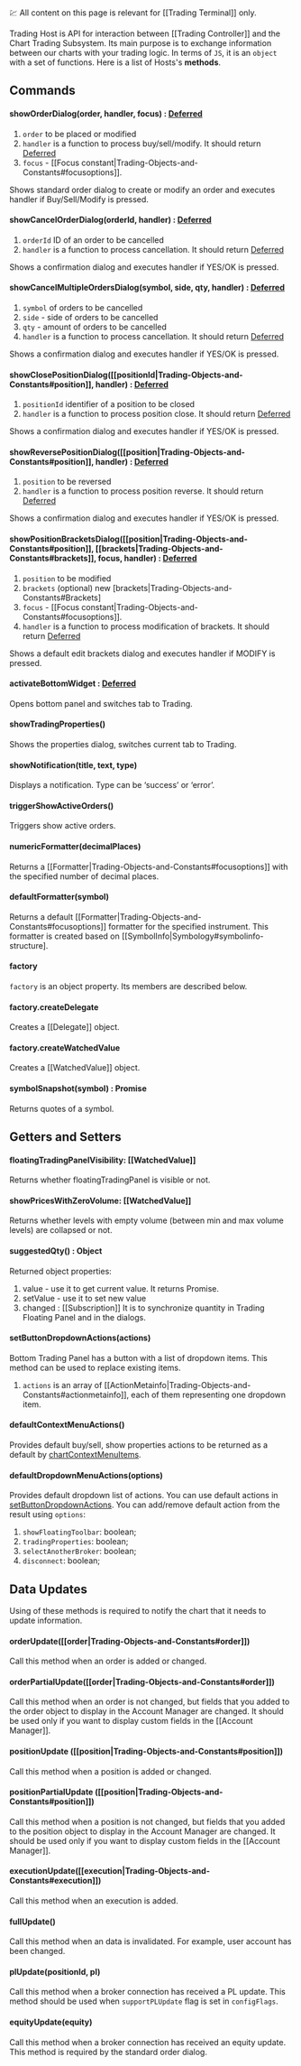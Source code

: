 :chart: All content on this page is relevant for [[Trading Terminal]] only.

Trading Host is API for interaction between [[Trading Controller]] and the Chart Trading Subsystem. Its main purpose is to exchange information between our charts with your trading logic. In terms of `JS`, it is an `object` with a set of functions. Here is a list of Hosts's **methods**.

## Commands

#### showOrderDialog(order, handler, focus) : [Deferred](https://api.jquery.com/category/deferred-object/)
1. `order` to be placed or modified
2. `handler` is a function to process buy/sell/modify. It should return [Deferred](https://api.jquery.com/category/deferred-object/)
3. `focus` - [[Focus constant|Trading-Objects-and-Constants#focusoptions]].

Shows standard order dialog to create or modify an order and executes handler if Buy/Sell/Modify is pressed.

#### showCancelOrderDialog(orderId, handler) : [Deferred](https://api.jquery.com/category/deferred-object/)
1. `orderId` ID of an order to be cancelled
2. `handler` is a function to process cancellation. It should return [Deferred](https://api.jquery.com/category/deferred-object/)

Shows a confirmation dialog and executes handler if YES/OK is pressed.

#### showCancelMultipleOrdersDialog(symbol, side, qty, handler) : [Deferred](https://api.jquery.com/category/deferred-object/)
1. `symbol` of orders to be cancelled
2. `side` - side of orders to be cancelled
3. `qty` - amount of orders to be cancelled
4. `handler` is a function to process cancellation. It should return [Deferred](https://api.jquery.com/category/deferred-object/)

Shows a confirmation dialog and executes handler if YES/OK is pressed.

#### showClosePositionDialog([[positionId|Trading-Objects-and-Constants#position]], handler) : [Deferred](https://api.jquery.com/category/deferred-object/)
1. `positionId` identifier of a position to be closed
2. `handler` is a function to process position close. It should return [Deferred](https://api.jquery.com/category/deferred-object/)

Shows a confirmation dialog and executes handler if YES/OK is pressed.

#### showReversePositionDialog([[position|Trading-Objects-and-Constants#position]], handler) : [Deferred](https://api.jquery.com/category/deferred-object/)
1. `position` to be reversed
2. `handler` is a function to process position reverse. It should return [Deferred](https://api.jquery.com/category/deferred-object/)

Shows a confirmation dialog and executes handler if YES/OK is pressed.

#### showPositionBracketsDialog([[position|Trading-Objects-and-Constants#position]], [[brackets|Trading-Objects-and-Constants#brackets]], focus, handler) : [Deferred](https://api.jquery.com/category/deferred-object/)
1. `position` to be modified
2. `brackets` (optional) new [brackets|Trading-Objects-and-Constants#Brackets]
2. `focus` - [[Focus constant|Trading-Objects-and-Constants#focusoptions]].
3. `handler` is a function to process modification of brackets. It should return [Deferred](https://api.jquery.com/category/deferred-object/)

Shows a default edit brackets dialog and executes handler if MODIFY is pressed.

#### activateBottomWidget : [Deferred](https://api.jquery.com/category/deferred-object/)
Opens bottom panel and switches tab to Trading.

#### showTradingProperties()
Shows the properties dialog, switches current tab to Trading.

#### showNotification(title, text, type)
Displays a notification. Type can be ‘success’ or ‘error’.

#### triggerShowActiveOrders()
Triggers show active orders.

#### numericFormatter(decimalPlaces)
Returns a [[Formatter|Trading-Objects-and-Constants#focusoptions]] with the specified number of decimal places.
 
#### defaultFormatter(symbol)
Returns a default [[Formatter|Trading-Objects-and-Constants#focusoptions]] formatter for the specified instrument. This formatter is created based on [[SymbolInfo|Symbology#symbolinfo-structure].

#### factory
`factory` is an object property. Its members are described below.

#### factory.createDelegate
Creates a [[Delegate]] object.

#### factory.createWatchedValue
Creates a [[WatchedValue]] object.

#### symbolSnapshot(symbol) : Promise
Returns quotes of a symbol.

## Getters and Setters

#### floatingTradingPanelVisibility: [[WatchedValue]]
Returns whether floatingTradingPanel is visible or not.

#### showPricesWithZeroVolume: [[WatchedValue]]
Returns whether levels with empty volume (between min and max volume levels) are collapsed or not.

#### suggestedQty() : Object
Returned object properties:
1. value - use it to get current value. It returns Promise.
2. setValue - use it to set new value
3. changed : [[Subscription]]
It is to synchronize quantity in Trading Floating Panel and in the dialogs.

#### setButtonDropdownActions(actions)
Bottom Trading Panel has a button with a list of dropdown items. This method can be used to replace existing items. 
1. `actions` is an array of [[ActionMetainfo|Trading-Objects-and-Constants#actionmetainfo]], each of them representing one dropdown item.

#### defaultContextMenuActions()
Provides default buy/sell, show properties actions to be returned as a default by [chartContextMenuItems](Trading-Controller#chartcontextmenuitemse).

#### defaultDropdownMenuActions(options)
Provides default dropdown list of actions. You can use default actions in [setButtonDropdownActions](Trading-Host#setButtonDropdownActionsactions).
You can add/remove default action from the result using `options`:
1. `showFloatingToolbar`: boolean;
2. `tradingProperties`: boolean;
3. `selectAnotherBroker`: boolean;
4. `disconnect`: boolean;

## Data Updates
Using of these methods is required to notify the chart that it needs to update information.

#### orderUpdate([[order|Trading-Objects-and-Constants#order]])
Call this method when an order is added or changed.

#### orderPartialUpdate([[order|Trading-Objects-and-Constants#order]])
Call this method when an order is not changed, but fields that you added to the order object to display in the Account Manager are changed.
It should be used only if you want to display custom fields in the [[Account Manager]].

#### positionUpdate ([[position|Trading-Objects-and-Constants#position]])
Call this method when a position is added or changed.

#### positionPartialUpdate ([[position|Trading-Objects-and-Constants#position]])
Call this method when a position is not changed, but fields that you added to the position object to display in the Account Manager are changed.
It should be used only if you want to display custom fields in the [[Account Manager]].


#### executionUpdate([[execution|Trading-Objects-and-Constants#execution]])
Call this method when an execution is added.

#### fullUpdate()
Call this method when an data is invalidated. For example, user account has been changed.

#### plUpdate(positionId, pl)
Call this method when a broker connection has received a PL update. This method should be used when `supportPLUpdate` flag is set in `configFlags`.

#### equityUpdate(equity)
Call this method when a broker connection has received an equity update. This method is required by the standard order dialog.
